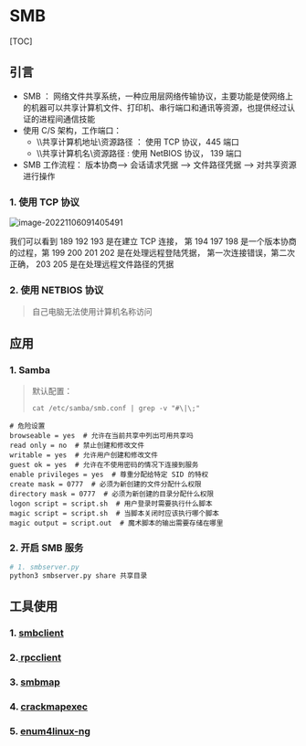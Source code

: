 # SMB

\[TOC]

## 引言

* SMB ： 网络文件共享系统，一种应用层网络传输协议，主要功能是使网络上的机器可以共享计算机文件、打印机、串行端口和通讯等资源，也提供经过认证的进程间通信技能
* 使用 C/S 架构，工作端口：
  * \\\共享计算机地址\资源路径 ： 使用 TCP 协议，445 端口
  * \\\共享计算机名\资源路径 : 使用 NetBIOS 协议， 139 端口
* SMB 工作流程： 版本协商--> 会话请求凭据 --> 文件路径凭据 --> 对共享资源进行操作

### 1. 使用 TCP 协议

![image-20221106091405491](https://typora-1311404666.cos.ap-beijing.myqcloud.com/img/20221106130120.png)

我们可以看到 189 192 193 是在建立 TCP 连接， 第 194 197 198 是一个版本协商的过程，第 199 200 201 202 是在处理远程登陆凭据， 第一次连接错误，第二次正确， 203 205 是在处理远程文件路径的凭据

### 2. 使用 NETBIOS 协议

> 自己电脑无法使用计算机名称访问

## 应用

### 1. Samba

> 默认配置：
>
> ```shell
> cat /etc/samba/smb.conf | grep -v "#\|\;"
> ```

```shell
# 危险设置
browseable = yes  # 允许在当前共享中列出可用共享吗
read only = no  # 禁止创建和修改文件
writable = yes  # 允许用户创建和修改文件
guest ok = yes  # 允许在不使用密码的情况下连接到服务
enable privileges = yes  # 尊重分配给特定 SID 的特权
create mask = 0777  # 必须为新创建的文件分配什么权限
directory mask = 0777  # 必须为新创建的目录分配什么权限
logon script = script.sh  # 用户登录时需要执行什么脚本
magic script = script.sh  # 当脚本关闭时应该执行哪个脚本
magic output = script.out  # 魔术脚本的输出需要存储在哪里
```

### 2. 开启 SMB 服务

```bash
# 1. smbserver.py
python3 smbserver.py share 共享目录
```

## 工具使用

### 1. [smbclient](../../工具/端口-服务/139&445-smb/smbclient.md)

### 2.[ rpcclient](../../工具/端口-服务/139&445-smb/rpcclient.md)

### 3. [smbmap](../../工具/端口-服务/139&445-smb/smbmap.md)

### 4. [crackmapexec](../../工具/crackmapexec.md)

### 5. [enum4linux-ng](../../工具/enum4linux-ng.md)
